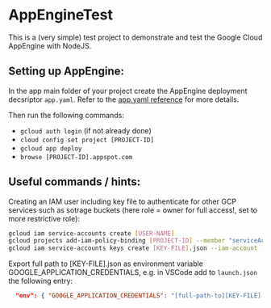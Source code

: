 # AppEngineTest

This is a (very simple) test project to demonstrate and test the Google Cloud AppEngine with NodeJS.

## Setting up AppEngine:

In the app main folder of your project create the AppEngine deployment decsriptor `app.yaml`. Refer to the [app.yaml reference](https://cloud.google.com/appengine/docs/standard/nodejs/config/appref) for more details.

Then run the following commands:
- `gcloud auth login` (if not already done)
- `cloud config set project [PROJECT-ID]`
- `gcloud app deploy`
- `browse [PROJECT-ID].appspot.com`

## Useful commands / hints:

Creating an IAM user including key file to authenticate for other GCP services such as sotrage buckets (here role = owner for full access!, set to more restrictive role):
```bash
gcloud iam service-accounts create [USER-NAME]
gcloud projects add-iam-policy-binding [PROJECT-ID] --member "serviceAccount:[USER-NAME]@[PROJECT-ID].iam.gserviceaccount.com" --role "roles/owner"
gcloud iam service-accounts keys create [KEY-FILE].json --iam-account [USER-NAME]@[PROJECT-ID].iam.gserviceaccount.com
```
Export full path to [KEY-FILE].json as environment variable GOOGLE_APPLICATION_CREDENTIALS, e.g. in VSCode add to `launch.json` the following entry: 

```json
  "env": { "GOOGLE_APPLICATION_CREDENTIALS": "[full-path-to][KEY-FILE].json"}
```